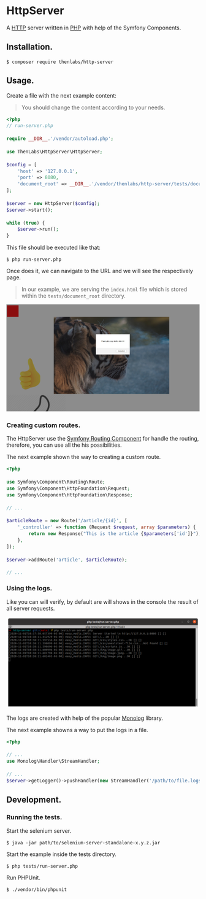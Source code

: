 
# HttpServer

A [HTTP](https://en.wikipedia.org/wiki/Hypertext_Transfer_Protocol) server written in [PHP](https://en.wikipedia.org/wiki/PHP) with help of the Symfony Components.

## Installation.

    $ composer require thenlabs/http-server

## Usage.

Create a file with the next example content:

>You should change the content according to your needs.

```php
<?php
// run-server.php

require __DIR__.'/vendor/autoload.php';

use ThenLabs\HttpServer\HttpServer;

$config = [
    'host' => '127.0.0.1',
    'port' => 8080,
    'document_root' => __DIR__.'/vendor/thenlabs/http-server/tests/document_root',
];

$server = new HttpServer($config);
$server->start();

while (true) {
    $server->run();
}
```

This file should be executed like that:

    $ php run-server.php

Once does it, we can navigate to the URL and we will see the respectively page.

>In our example, we are serving the `index.html` file which is stored within the `tests/document_root` directory.

![](demo.jpg)

### Creating custom routes.

The HttpServer use the [Symfony Routing Component](https://github.com/symfony/routing) for handle the routing, therefore, you can use all the his possibilities.

The next example shown the way to creating a custom route.
 
```php
<?php

use Symfony\Component\Routing\Route;
use Symfony\Component\HttpFoundation\Request;
use Symfony\Component\HttpFoundation\Response;

// ...

$articleRoute = new Route('/article/{id}', [
    '_controller' => function (Request $request, array $parameters) {
        return new Response("This is the article {$parameters['id']}");
    },
]);

$server->addRoute('article', $articleRoute);

// ...
```

### Using the logs.

Like you can will verify, by default are will shows in the console the result of all server requests.

![](console-logs.png)

The logs are created with help of the popular [Monolog](https://github.com/Seldaek/monolog) library.

The next example showns a way to put the logs in a file.

```php
<?php

// ...
use Monolog\Handler\StreamHandler;

// ...
$server->getLogger()->pushHandler(new StreamHandler('/path/to/file.logs'));
```

## Development.

### Running the tests.

Start the selenium server.

    $ java -jar path/to/selenium-server-standalone-x.y.z.jar

Start the example inside the tests directory.

    $ php tests/run-server.php

Run PHPUnit.

    $ ./vendor/bin/phpunit
